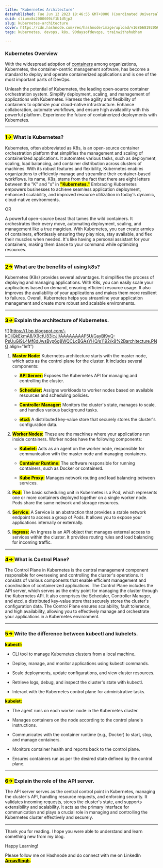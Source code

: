```yaml
---
title: "Kubernetes Architecture"
datePublished: Tue Jun 13 2023 18:46:55 GMT+0000 (Coordinated Universal Time)
cuid: cliumx8s2000609if1b1d5jp2
slug: kubernetes-architecture
cover: https://cdn.hashnode.com/res/hashnode/image/upload/v1686681920505/cee02be9-3933-44b2-810c-735a18785dbe.png
tags: kubernetes, devops, k8s, 90daysofdevops, trainwithshubham

---
```


### Kubernetes Overview

With the widespread adoption of [containers](https://cloud.google.com/containers) among organizations, Kubernetes, the container-centric management software, has become a standard to deploy and operate containerized applications and is one of the most important parts of DevOps.

Unleash the potential of Kubernetes, the leading open-source container orchestration system. Simplify deployment, scaling, and management of applications with Kubernetes. Harness the agility and flexibility of containers to optimize your cloud-native infrastructure. Enhance collaboration, automate workflows, and ensure high availability with this powerful platform. Experience the future of containerized deployments with Kubernetes.

---

### **<mark>1-&gt; </mark>** What is Kubernetes?

Kubernetes, often abbreviated as K8s, is an open-source container orchestration platform that simplifies the management and scaling of containerized applications. It automates various tasks, such as deployment, scaling, load balancing, and container distribution across clusters of machines. With its robust features and flexibility, Kubernetes enables organizations to efficiently manage and streamline their container-based workflows. Its name, K8s, stems from the fact that there are eight letters between the "K" and "s" in **<mark>"Kubernetes."</mark>** Embracing Kubernetes empowers businesses to achieve seamless application deployment, enhanced scalability, and improved resource utilization in today's dynamic, cloud-native environments.

OR

A powerful open-source beast that tames the wild containers. It orchestrates their every move, automating deployment, scaling, and management like a true magician. With Kubernetes, you can create armies of containers, effortlessly ensuring they play nice, stay available, and flex their muscles when needed. It's like having a personal assistant for your containers, making them dance to your command while optimizing resources.

---

### <mark>2-&gt;</mark> What are the benefits of using k8s?

Kubernetes (K8s) provides several advantages. It simplifies the process of deploying and managing applications. With K8s, you can easily scale your applications based on demand, ensuring efficient resource usage. It also improves the availability of your applications and makes them more resilient to failures. Overall, Kubernetes helps you streamline your application management and create more robust and scalable environments.

---

### **<mark>3-&gt; </mark>** Explain the architecture of Kubernetes.

![](https://1.bp.blogspot.com/-kCijQkEkmA8/X9ctU83lcJI/AAAAAAAAF5U/GayBI9yQ-PsUuGI9L4Mf8dJwsByp6g8WQCLcBGAsYHQ/s1192/k8%2Barchitecture.PNG align="left")

1. **<mark>Master Node:</mark>** Kubernetes architecture starts with the master node, which acts as the control plane for the cluster. It includes several components:
    
    * **<mark>API Server:</mark>** Exposes the Kubernetes API for managing and controlling the cluster.
        
    * **<mark>Scheduler:</mark>** Assigns workloads to worker nodes based on available resources and scheduling policies.
        
    * **<mark>Controller Manager:</mark>** Monitors the cluster's state, manages to scale, and handles various background tasks.
        
    * **<mark>etcd:</mark>** A distributed key-value store that securely stores the cluster's configuration data.
        
2. **<mark>Worker Nodes:</mark>** These are the machines where your applications run inside containers. Worker nodes have the following components:
    
    * **<mark>Kubelet:</mark>** Acts as an agent on the worker node, responsible for communication with the master node and managing containers.
        
    * **<mark>Container Runtime:</mark>** The software responsible for running containers, such as Docker or containerd.
        
    * **<mark>Kube Proxy:</mark>** Manages network routing and load balancing between services.
        
3. **<mark>Pod:</mark>** The basic scheduling unit in Kubernetes is a Pod, which represents one or more containers deployed together on a single worker node. Pods share the same network and storage resources.
    
4. **<mark>Service:</mark>** A Service is an abstraction that provides a stable network endpoint to access a group of Pods. It allows you to expose your applications internally or externally.
    
5. **<mark>Ingress:</mark>** An Ingress is an API object that manages external access to services within the cluster. It provides routing rules and load balancing for incoming traffic.
    

---

### **<mark>4-&gt; </mark>** What is Control Plane?

The Control Plane in Kubernetes is the central management component responsible for overseeing and controlling the cluster's operations. It consists of various components that enable efficient management and coordination of containerized applications. The Control Plane includes the API server, which serves as the entry point for managing the cluster through the Kubernetes API. It also comprises the Scheduler, Controller Manager, and etcd, a distributed key-value store that securely stores the cluster's configuration data. The Control Plane ensures scalability, fault tolerance, and high availability, allowing you to effectively manage and orchestrate your applications in a Kubernetes environment.

---

### **<mark>5-&gt; </mark>** Write the difference between kubectl and kubelets.

**<mark>kubectl:</mark>**

* CLI tool to manage Kubernetes clusters from a local machine.
    
* Deploy, manage, and monitor applications using kubectl commands.
    
* Scale deployments, update configurations, and view cluster resources.
    
* Retrieve logs, debug, and inspect the cluster's state with kubectl.
    
* Interact with the Kubernetes control plane for administrative tasks.
    

**<mark>kubelet:</mark>**

* The agent runs on each worker node in the Kubernetes cluster.
    
* Manages containers on the node according to the control plane's instructions.
    
* Communicates with the container runtime (e.g., Docker) to start, stop, and manage containers.
    
* Monitors container health and reports back to the control plane.
    
* Ensures containers run as per the desired state defined by the control plane.
    

---

### **<mark>6-&gt; </mark>** Explain the role of the API server.

The API server serves as the central control point in Kubernetes, managing the cluster's API, handling resource requests, and enforcing security. It validates incoming requests, stores the cluster's state, and supports extensibility and scalability. It acts as the primary interface for communication and plays a crucial role in managing and controlling the Kubernetes cluster effectively and securely.

---

Thank you for reading. I hope you were able to understand and learn something new from my blog.

Happy Learning!

Please follow me on Hashnode and do connect with me on LinkedIn [**<mark>ArnavSingh</mark>**](https://www.linkedin.com/in/arnav-singh-6897b7226/)**<mark>.</mark>**